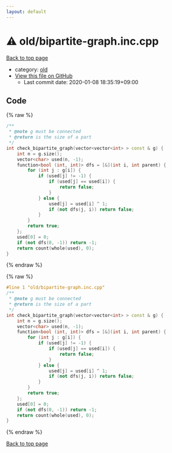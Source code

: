```yaml
---
layout: default
---
```


<!-- mathjax config similar to math.stackexchange -->
<script type="text/javascript" async
  src="https://cdnjs.cloudflare.com/ajax/libs/mathjax/2.7.5/MathJax.js?config=TeX-MML-AM_CHTML">
</script>
<script type="text/x-mathjax-config">
  MathJax.Hub.Config({
    TeX: { equationNumbers: { autoNumber: "AMS" }},
    tex2jax: {
      inlineMath: [ ['$','$'] ],
      processEscapes: true
    },
    "HTML-CSS": { matchFontHeight: false },
    displayAlign: "left",
    displayIndent: "2em"
  });
</script>

<script type="text/javascript" src="https://cdnjs.cloudflare.com/ajax/libs/jquery/3.4.1/jquery.min.js"></script>
<script src="https://cdn.jsdelivr.net/npm/jquery-balloon-js@1.1.2/jquery.balloon.min.js" integrity="sha256-ZEYs9VrgAeNuPvs15E39OsyOJaIkXEEt10fzxJ20+2I=" crossorigin="anonymous"></script>
<script type="text/javascript" src="../../assets/js/copy-button.js"></script>
<link rel="stylesheet" href="../../assets/css/copy-button.css" />


# :warning: old/bipartite-graph.inc.cpp

<a href="../../index.html">Back to top page</a>

* category: <a href="../../index.html#149603e6c03516362a8da23f624db945">old</a>
* <a href="{{ site.github.repository_url }}/blob/master/old/bipartite-graph.inc.cpp">View this file on GitHub</a>
    - Last commit date: 2020-01-08 18:35:19+09:00




## Code

<a id="unbundled"></a>
{% raw %}
```cpp
/**
 * @note g must be connected
 * @return is the size of a part
 */
int check_bipartite_graph(vector<vector<int> > const & g) {
    int n = g.size();
    vector<char> used(n, -1);
    function<bool (int, int)> dfs = [&](int i, int parent) {
        for (int j : g[i]) {
            if (used[j] != -1) {
                if (used[j] == used[i]) {
                    return false;
                }
            } else {
                used[j] = used[i] ^ 1;
                if (not dfs(j, i)) return false;
            }
        }
        return true;
    };
    used[0] = 0;
    if (not dfs(0, -1)) return -1;
    return count(whole(used), 0);
}

```
{% endraw %}

<a id="bundled"></a>
{% raw %}
```cpp
#line 1 "old/bipartite-graph.inc.cpp"
/**
 * @note g must be connected
 * @return is the size of a part
 */
int check_bipartite_graph(vector<vector<int> > const & g) {
    int n = g.size();
    vector<char> used(n, -1);
    function<bool (int, int)> dfs = [&](int i, int parent) {
        for (int j : g[i]) {
            if (used[j] != -1) {
                if (used[j] == used[i]) {
                    return false;
                }
            } else {
                used[j] = used[i] ^ 1;
                if (not dfs(j, i)) return false;
            }
        }
        return true;
    };
    used[0] = 0;
    if (not dfs(0, -1)) return -1;
    return count(whole(used), 0);
}

```
{% endraw %}

<a href="../../index.html">Back to top page</a>

